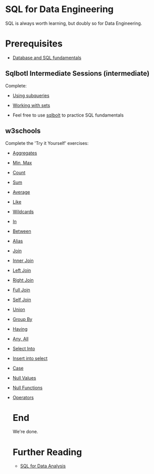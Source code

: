 # SQL for Data Engineering
SQL is always worth learning, but doubly so for Data Engineering.

# Prerequisites
- [Database and SQL fundamentals](https://github.com/bjssacademy/fundamentals-sql/blob/main/readme.md)

## Sqlbotl Intermediate Sessions (intermediate)
Complete:
- [Using subqueries](https://sqlbolt.com/topic/subqueries)
- [Working with sets](https://sqlbolt.com/topic/set_operations)

- Feel free to use [sqlbolt](https://sqlbolt.com/lesson/introduction) to practice SQL fundamentals

## w3schools 
Complete the 'Try it Yourself' exercises:
- [Aggregates](https://www.w3schools.com/sql/sql_aggregate_functions.asp)
- [Min, Max](https://www.w3schools.com/sql/sql_min_max.asp)
- [Count](https://www.w3schools.com/sql/sql_count.asp)
- [Sum](https://www.w3schools.com/sql/sql_sum.asp)
- [Average](https://www.w3schools.com/sql/sql_avg.asp)
- [Like](https://www.w3schools.com/sql/sql_like.asp)
- [Wildcards](https://www.w3schools.com/sql/sql_wildcards.asp)
- [In](https://www.w3schools.com/sql/sql_in.asp)
- [Between](https://www.w3schools.com/sql/sql_between.asp)
- [Alias](https://www.w3schools.com/sql/sql_alias.asp)
- [Join](https://www.w3schools.com/sql/sql_join.asp)
- [Inner Join](https://www.w3schools.com/sql/sql_join_inner.asp)
- [Left Join](https://www.w3schools.com/sql/sql_join_left.asp)
- [Right Join](https://www.w3schools.com/sql/sql_join_right.asp)
- [Full Join](https://www.w3schools.com/sql/sql_join_full.asp)
- [Self Join](https://www.w3schools.com/sql/sql_join_self.asp)
- [Union](https://www.w3schools.com/sql/sql_union.asp)
- [Group By](https://www.w3schools.com/sql/sql_groupby.asp)
- [Having](https://www.w3schools.com/sql/sql_having.asp)
- [Any, All](https://www.w3schools.com/sql/sql_any_all.asp)
- [Select Into](https://www.w3schools.com/sql/sql_select_into.asp)
- [Insert into select](https://www.w3schools.com/sql/sql_insert_into_select.asp)
- [Case](https://www.w3schools.com/sql/sql_case.asp)
- [Null Values](https://www.w3schools.com/sql/sql_null_values.asp)
- [Null Functions](https://www.w3schools.com/sql/sql_isnull.asp)
- [Operators](https://www.w3schools.com/sql/sql_operators.asp)

  # End
  We're done.

  # Further Reading
  - [SQL for Data Analysis](https://learning.oreilly.com/library/view/sql-for-data/9781492088776/)
 
    
